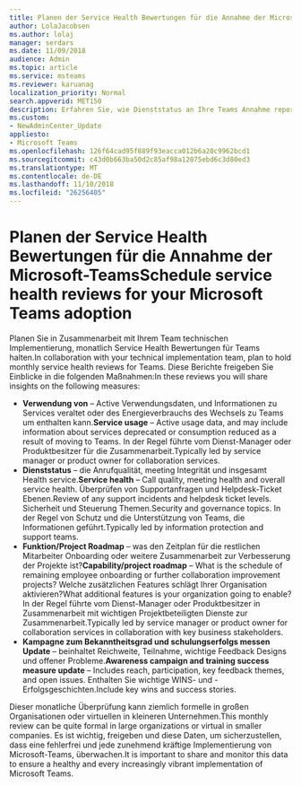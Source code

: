 ```yaml
---
title: Planen der Service Health Bewertungen für die Annahme der Microsoft-Teams
author: LolaJacobsen
ms.author: lolaj
manager: serdars
ms.date: 11/09/2018
audience: Admin
ms.topic: article
ms.service: msteams
ms.reviewer: karuanag
localization_priority: Normal
search.appverid: MET150
description: Erfahren Sie, wie Dienststatus an Ihre Teams Annahme reporting verwenden.
ms.custom:
- NewAdminCenter_Update
appliesto:
- Microsoft Teams
ms.openlocfilehash: 126f64cad95f889f93eacca012b6a20c9962bcd1
ms.sourcegitcommit: c43d0b663ba50d2c85af98a12075ebd6c3d80ed3
ms.translationtype: MT
ms.contentlocale: de-DE
ms.lasthandoff: 11/10/2018
ms.locfileid: "26256405"
---
```

# <a name="schedule-service-health-reviews-for-your-microsoft-teams-adoption"></a><span data-ttu-id="91880-103">Planen der Service Health Bewertungen für die Annahme der Microsoft-Teams</span><span class="sxs-lookup"><span data-stu-id="91880-103">Schedule service health reviews for your Microsoft Teams adoption</span></span>

<span data-ttu-id="91880-104">Planen Sie in Zusammenarbeit mit Ihrem Team technischen Implementierung, monatlich Service Health Bewertungen für Teams halten.</span><span class="sxs-lookup"><span data-stu-id="91880-104">In collaboration with your technical implementation team, plan to hold monthly service health reviews for Teams.</span></span> <span data-ttu-id="91880-105">Diese Berichte freigeben Sie Einblicke in die folgenden Maßnahmen:</span><span class="sxs-lookup"><span data-stu-id="91880-105">In these reviews you will share insights on the following measures:</span></span>

- <span data-ttu-id="91880-106">**Verwendung von** – Active Verwendungsdaten, und Informationen zu Services veraltet oder des Energieverbrauchs des Wechsels zu Teams um enthalten kann.</span><span class="sxs-lookup"><span data-stu-id="91880-106">**Service usage** – Active usage data, and may include information about services deprecated or consumption reduced as a result of moving to Teams.</span></span> <span data-ttu-id="91880-107">In der Regel führte vom Dienst-Manager oder Produktbesitzer für die Zusammenarbeit.</span><span class="sxs-lookup"><span data-stu-id="91880-107">Typically led by service manager or product owner for collaboration services.</span></span>
- <span data-ttu-id="91880-108">**Dienststatus** – die Anrufqualität, meeting Integrität und insgesamt Health service.</span><span class="sxs-lookup"><span data-stu-id="91880-108">**Service health** – Call quality, meeting health and overall service health.</span></span> <span data-ttu-id="91880-109">Überprüfen von Supportanfragen und Helpdesk-Ticket Ebenen.</span><span class="sxs-lookup"><span data-stu-id="91880-109">Review of any support incidents and helpdesk ticket levels.</span></span> <span data-ttu-id="91880-110">Sicherheit und Steuerung Themen.</span><span class="sxs-lookup"><span data-stu-id="91880-110">Security and governance topics.</span></span> <span data-ttu-id="91880-111">In der Regel von Schutz und die Unterstützung von Teams, die Informationen geführt.</span><span class="sxs-lookup"><span data-stu-id="91880-111">Typically led by information protection and support teams.</span></span> 
- <span data-ttu-id="91880-112">**Funktion/Project Roadmap** – was den Zeitplan für die restlichen Mitarbeiter Onboarding oder weitere Zusammenarbeit zur Verbesserung der Projekte ist?</span><span class="sxs-lookup"><span data-stu-id="91880-112">**Capability/project roadmap** – What is the schedule of remaining employee onboarding or further collaboration improvement projects?</span></span> <span data-ttu-id="91880-113">Welche zusätzlichen Features schlägt Ihrer Organisation aktivieren?</span><span class="sxs-lookup"><span data-stu-id="91880-113">What additional features is your organization going to enable?</span></span> <span data-ttu-id="91880-114">In der Regel führte vom Dienst-Manager oder Produktbesitzer in Zusammenarbeit mit wichtigen Projektbeteiligten Dienste zur Zusammenarbeit.</span><span class="sxs-lookup"><span data-stu-id="91880-114">Typically led by service manager or product owner for collaboration services in collaboration with key business stakeholders.</span></span>
- <span data-ttu-id="91880-115">**Kampagne zum Bekanntheitsgrad und schulungserfolgs messen Update** – beinhaltet Reichweite, Teilnahme, wichtige Feedback Designs und offener Probleme.</span><span class="sxs-lookup"><span data-stu-id="91880-115">**Awareness campaign and training success measure update** – Includes reach, participation, key feedback themes, and open issues.</span></span> <span data-ttu-id="91880-116">Enthalten Sie wichtige WINS- und -Erfolgsgeschichten.</span><span class="sxs-lookup"><span data-stu-id="91880-116">Include key wins and success stories.</span></span> 

<span data-ttu-id="91880-117">Dieser monatliche Überprüfung kann ziemlich formelle in großen Organisationen oder virtuellen in kleineren Unternehmen.</span><span class="sxs-lookup"><span data-stu-id="91880-117">This monthly review can be quite formal in large organizations or virtual in smaller companies.</span></span> <span data-ttu-id="91880-118">Es ist wichtig, freigeben und diese Daten, um sicherzustellen, dass eine fehlerfrei und jede zunehmend kräftige Implementierung von Microsoft-Teams, überwachen.</span><span class="sxs-lookup"><span data-stu-id="91880-118">It is important to share and monitor this data to ensure a healthy and every increasingly vibrant implementation of Microsoft Teams.</span></span> 
